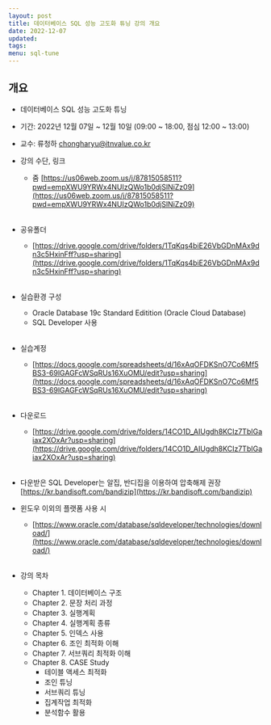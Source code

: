 ```yaml
---
layout: post
title: 데이터베이스 SQL 성능 고도화 튜닝 강의 개요
date: 2022-12-07
updated: 
tags: 
menu: sql-tune
---
```

## 개요
* 데이터베이스 SQL 성능 고도화 튜닝

* 기간: 2022년 12월 07일 ~ 12월 10일 (09:00 ~ 18:00, 점심 12:00 ~ 13:00)

* 교수: 류청하 chongharyu@itnvalue.co.kr  

* 강의 수단, 링크 
  + 줌 [https://us06web.zoom.us/j/87815058511?pwd=empXWU9YRWx4NUIzQWo1b0djSlNiZz09](https://us06web.zoom.us/j/87815058511?pwd=empXWU9YRWx4NUIzQWo1b0djSlNiZz09)<br /><br />

* 공유폴더
  + [https://drive.google.com/drive/folders/1TqKqs4biE26VbGDnMAx9dn3c5HxinFff?usp=sharing](https://drive.google.com/drive/folders/1TqKqs4biE26VbGDnMAx9dn3c5HxinFff?usp=sharing)<br /><br />

* 실습환경 구성 
  + Oracle Database 19c Standard Editition (Oracle Cloud Database) 
  + SQL Developer 사용 <br /><br />

* 실습계정	
  + [https://docs.google.com/spreadsheets/d/16xAqOFDKSnO7Co6Mf5BS3-69lGAGFcWSqRUs16XuOMU/edit?usp=sharing](https://docs.google.com/spreadsheets/d/16xAqOFDKSnO7Co6Mf5BS3-69lGAGFcWSqRUs16XuOMU/edit?usp=sharing)<br /><br />
  
* 다운로드	
  + [https://drive.google.com/drive/folders/14CO1D_AIUgdh8KCIz7TbIGaiax2XOxAr?usp=sharing](https://drive.google.com/drive/folders/14CO1D_AIUgdh8KCIz7TbIGaiax2XOxAr?usp=sharing)<br /><br />

* 다운받은 SQL Developer는 알집, 반디집을 이용하여 압축해제 권장 [https://kr.bandisoft.com/bandizip](https://kr.bandisoft.com/bandizip)

* 윈도우 이외의 플랫폼 사용 시
  + [https://www.oracle.com/database/sqldeveloper/technologies/download/](https://www.oracle.com/database/sqldeveloper/technologies/download/)<br /><br />

* 강의 목차
  + Chapter 1. 데이터베이스 구조 
  + Chapter 2. 문장 처리 과정 
  + Chapter 3. 실행계획
  + Chapter 4. 실행계획 종류
  + Chapter 5. 인덱스 사용 
  + Chapter 6. 조인 최적화 이해
  + Chapter 7. 서브쿼리 최적화 이해 
  + Chapter 8. CASE Study 
    - 테이블 액세스 최적화
    - 조인 튜닝
    - 서브쿼리 튜닝
    - 집계작업 최적화 
    - 분석함수 활용 